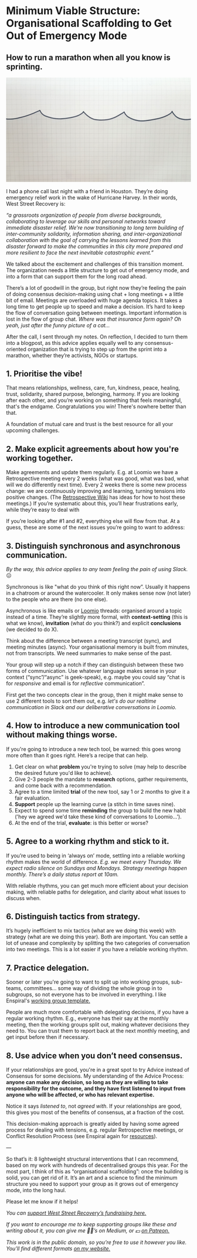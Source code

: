 # Minimum Viable Structure: Organisational Scaffolding to Get Out of Emergency Mode
## How to run a marathon when all you know is sprinting.

![water level rising](water-rising.png)

I had a phone call last night with a friend in Houston. They’re doing emergency relief work in the wake of Hurricane Harvey. In their words, West Street Recovery is:

*“a grassroots organization of people from diverse backgrounds, collaborating to leverage our skills and personal networks toward immediate disaster relief. We're now transitioning to long term building of inter-community solidarity, information sharing, and inter-organizational collaboration with the goal of carrying the lessons learned from this disaster forward to make the communities in this city more prepared and more resilient to face the next inevitable catastrophic event.”* 

We talked about the excitement and challenges of this transition moment. The organization needs a little structure to get out of emergency mode, and into a form that can support them for the long road ahead.

There’s a lot of goodwill in the group, but right now they’re feeling the pain of doing consensus decision-making using chat + long meetings + a little bit of email. Meetings are overloaded with huge agenda topics. It takes a long time to get people up to speed and make a decision. It’s hard to keep the flow of conversation going between meetings. Important information is lost in the flow of group chat. *Where was that insurance form again? Oh yeah, just after the funny picture of a cat…*

After the call, I sent through my notes. On reflection, I decided to turn them into a blogpost, as this advice applies equally well to any consensus-oriented organization that is trying to step up from the sprint into a marathon, whether they’re activists, NGOs or startups.

## 1. Prioritise the vibe!

That means relationships, wellness, care, fun, kindness, peace, healing, trust, solidarity, shared purpose, belonging, harmony. If you are looking after each other, and you’re working on something that feels meaningful, that's the endgame. Congratulations you win! There's nowhere better than that. 

A foundation of mutual care and trust is the best resource for all your upcoming challenges. 

## 2. Make explicit agreements about how you're working together. 

Make agreements and update them regularly. E.g. at Loomio we have a Retrospective meeting every 2 weeks (what was good, what was bad, what will we do differently next time). Every 2 weeks there is some new process change: we are continuously improving and learning, turning tensions into positive changes. (The [Retrospective Wiki](http://retrospectivewiki.org/) has ideas for how to host these meetings.) If you’re systematic about this, you’ll hear frustrations early, while they’re easy to deal with

If you’re looking after #1 and #2, everything else will flow from that. At a guess, these are some of the next issues you’re going to want to address:

## 3. Distinguish synchronous and asynchronous communication. 

*By the way, this advice applies to any team feeling the pain of using Slack.* 😖

Synchronous is like "what do you think of this right now”. Usually it happens in a chatroom or around the watercooler. It only makes sense now (not later) to the people who are there (no one else). 

Asynchronous is like emails or [Loomio](http://loomio.org) threads: organised around a topic instead of a time. They’re slightly more formal, with  **context-setting** (this is what we know), **invitation** (what do you think?) and explicit **conclusions** (we decided to do X).

Think about the difference between a meeting transcript (sync), and meeting minutes (async). Your organisational memory is built from minutes, not from transcripts. We need summaries to make sense of the past.

Your group will step up a notch if they can distinguish between these two forms of communication. Use whatever language makes sense in your context (“sync”/“async” is geek-speak), e.g.  maybe you could say “chat is for *responsive* and email is for *reflective* communication”. 

First get the two concepts clear in the group, then it might make sense to use 2 different tools to sort them out, e.g. *let's do our realtime communication in Slack and our deliberative conversations in Loomio.*

## 4. How to introduce a new communication tool without making things worse.

If you're going to introduce a new tech tool, be warned: this goes wrong more often than it goes right. Here’s a recipe that can help.

1. Get clear on what **problem** you're trying to solve (may help to describe the desired future you'd like to achieve).
2. Give 2-3 people the mandate to **research** options, gather requirements, and come back with a recommendation.
3. Agree to a time limited **trial** of the new tool, say 1 or 2 months to give it a fair evaluation.
4. **Support** people up the learning curve (a stitch in time saves nine). 
5. Expect to spend some time **reminding** the group to build the new habit ('hey we agreed we'd take these kind of conversations to Loomio…’).
6. At the end of the trial, **evaluate**: is this better or worse?


## 5. Agree to a working rhythm and stick to it.

If you’re used to being in ‘always on’ mode, settling into a reliable working rhythm makes the world of difference. *E.g. we meet every Thursday. We expect radio silence on Sundays and Mondays. Strategy meetings happen monthly. There’s a daily status report at 10am.* 

With reliable rhythms, you can get much more efficient about your decision making, with reliable paths for delegation, and clarity about what issues to discuss when.


## 6. Distinguish tactics from strategy.

It’s hugely inefficient to mix tactics (what are we doing this week) with strategy (what are we doing this year). Both are important. You can settle a lot of unease and complexity by splitting the two categories of conversation into two meetings. This is a lot easier if you have a reliable working rhythm.

## 7. Practice delegation.

Sooner or later you're going to want to split up into working groups, sub-teams, committees… some way of dividing the whole group in to subgroups, so not everyone has to be involved in everything. I like Enspiral's [working group template.](https://handbook.enspiral.com/working-groups/) 

People are much more comfortable with delegating decisions, if you have a regular working rhythm. E.g., everyone has their say at the monthly meeting, then the working groups split out, making whatever decisions they need to. You can trust them to report back at the next monthly meeting, and get input before then if necessary.

## 8. Use advice when you don’t need consensus.

If your relationships are good, you're in a great spot to try Advice instead of Consensus for some decisions. My understanding of the Advice Process: **anyone can make any decision, so long as they are willing to take responsibility for the outcome, and they have first listened to input from anyone who will be affected, or who has relevant expertise.**

Notice it says *listened to*, not *agreed with*. If your relationships are good, this gives you most of the benefits of consensus, at a fraction of the cost.

This decision-making approach is greatly aided by having some agreed process for dealing with tensions, e.g. regular Retrospective meetings, or Conflict Resolution Process (see Enspiral again for [resources](https://handbook.enspiral.com/guides/conflict-resolution.html)).

—

So that’s it: 8 lightweight structural interventions that I can recommend, based on my work with hundreds of decentralised groups this year. For the most part, I think of this as “organisational scaffolding”: once the building is solid, you can get rid of it. It’s an art and a science to find the minimum structure you need to support your group as it grows out of emergency mode, into the long haul.

Please let me know if it helps!

*You can [support West Street Recovery’s fundraising here.](https://www.gofundme.com/west-st-response-team)*

*If you want to encourage me to keep supporting groups like these and writing about it, you can give me 👏🏽’s on Medium, or 💵 [on Patreon.](http://patreon.com/richdecibels)* 

*This work is in the public domain, so you’re free to use it however you like. You’ll find different formats [on my website.](http://richdecibels.com/stories/minimum-viable-structure/)*